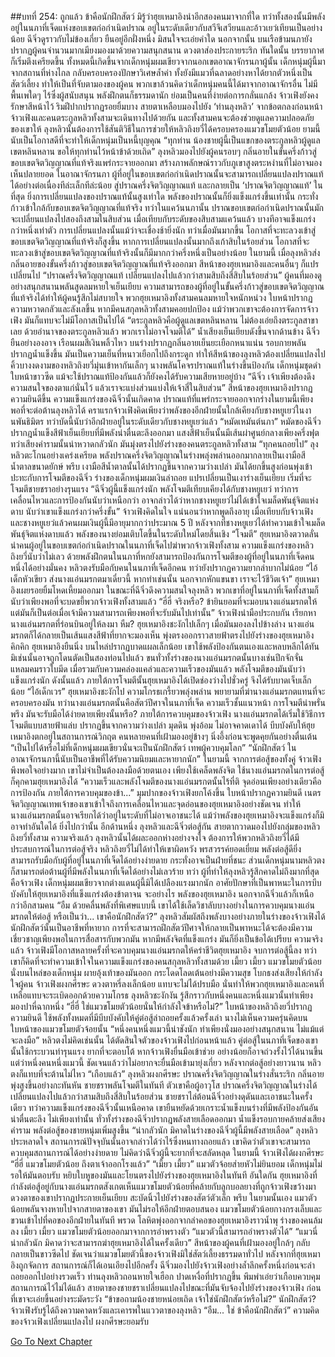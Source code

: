 ##บทที่ 254: ถูกแล้ว ข้าคือนักฝึกสัตว์
มิรู้ว่าฮุยเหมาอิงนำอีกสองคนมาจากที่ใด ทว่าทั้งสองนั้นมีพลังอยู่ในนภาที่เจ็ดแห่งขอบเขตก่อกำเนิดปราณ อยู่ในระดับเดียวกับสวีจึเสวียนและอ้าวเยว่เทียนเป็นอย่างน้อย
ฉีจิ่วดูราวกับไม่ข้องเกี่ยว ยืนอยู่อีกฝั่งหนึ่ง มิสนใจจะเอ่ยคำใด
นอกจากนั้น บนเรือข้ามนภายังปรากฏผู้คนจำนวนมากเมียงมองมาด้วยความสนุกสนาน ดวงตาส่องประกายระริก
ทันใดนั้น บรรยากาศก็เริ่มตึงเครียดขึ้น
ทั้งหมดนี้เกิดขึ้นจากเด็กหนุ่มผมเขียวจากนอกเขตอาณาจักรนภาผู้นั้น
เด็กหนุ่มผู้นี้มาจากสถานที่ห่างไกล กลับครอบครองปักษาวิเศษล้ำค่า ทั้งยังมีแมวที่ฉลาดอย่างหาได้ยากตัวหนึ่งเป็นสัตว์เลี้ยง ทำให้เป็นที่จับตามองของผู้คน
พวกเขาล้วนคิดว่าเด็กหนุ่มคนนี้ได้มาจากอาณาจักรอื่น ไม่มีพื้นเพใดๆ ไร้ซึ่งผู้สนับสนุน พลังฝึกตนก็ธรรมดานัก ย่อมเป็นคนที่ง่ายต่อการกลั่นแกล้ง
จ้าวเฟิงยังคงรักษาสีหน้าไว้ ริมฝีปากปรากฏรอยยิ้มบาง สายตาเหลือบมองไปยัง ‘ท่านลุงหลิว’
จากข้อตกลงก่อนหน้า จ้าวเฟิงและคนตระกูลหลิวทั้งสามจะเดินทางไปด้วยกัน และทั้งสามคนจะต้องช่วยดูแลความปลอดภัยของเขาให้
ลุงหลิวนั้นต้องการใช้สันติวิธีในการช่วยให้หลิวถิงยวี่ได้ครอบครองแมวขโมยตัวน้อย ยามนี้นับเป็นโอกาสดีที่จะทำให้เด็กหนุ่มเป็นหนี้บุญคุณ
“ทุกท่าน น้องชายผู้นี้เป็นแขกของตระกูลหลิวผู้ดูแลเขตหลินหลาน ขอให้ทุกท่านไว้หน้าข้าด้วยเถิด”
ลุงหลิวมองไปยังผู้คนรอบๆ กลิ่นอายในขั้นครึ่งก้าวสู่ขอบเขตจิตวิญญาณที่แท้จริงแพร่กระจายออกมา สร้างภาพลักษณ์ราวกับภูเขาสูงตระหง่านที่ไม่อาจมองเห็นปลายยอด
ในอาณาจักรนภา ผู้ที่อยู่ในขอบเขตก่อกำเนิดปราณนั้นจะสามารถเปลี่ยนแปลงปราณแท้ได้อย่างต่อเนื่องทีล่ะเล็กทีล่ะน้อย สู่ปราณครึ่งจิตวิญญาณแท้ และกลายเป็น ‘ปราณจิตวิญญาณแท้’ ในที่สุด
ยิ่งการเปลี่ยนแปลงของปราณแท้นั้นสูงเท่าใด พลังของปราณนั้นก็ยิ่งแข็งแกร่งขึ้นเท่านั้น กระทั่งก้าวเข้าใกล้กับขอบเขตจิตวิญญาณที่แท้จริง
ทว่าในแคว้นนภานั้น ปราณขอบเขตก่อกำเนิดปราณนั้นมักจะเปลี่ยนแปลงไปสองถึงสามในสิบส่วน เมื่อเทียบกับระดับของสิบสามแคว้นแล้ว บางทีอาจแข็งแกร่งกว่าหนึ่งเท่าตัว
การเปลี่ยนแปลงนั้นแม้ว่าจะเชื่องช้ายิ่งนัก ทว่าเมื่อมันมากขึ้น โอกาสที่จะทะลวงเข้าสู่ขอบเขตจิตวิญญาณที่แท้จริงก็สูงขึ้น
หากการเปลี่ยนแปลงนั้นมากถึงเก้าสิบในร้อยส่วน โอกาสที่จะทะลวงเข้าสู่ขอบเขตจิตวิญญาณที่แท้จริงนั้นก็มีมากกว่าครึ่งหนึ่งเป็นอย่างน้อย
ในยามนี้
เมื่อลุงหลิวส่งกลิ่นอายของขั้นครึ่งก้าวสู่ขอบเขตจิตวิญญาณที่แท้จริงออกมา สีหน้าของฮุยเหมาอิงและคนอื่นๆ ก็แปรเปลี่ยนไป
“ปราณครึ่งจิตวิญญาณแท้ เปลี่ยนแปลงไปแล้วกว่าสามสิบถึงสี่สิบในร้อยส่วน”
ผู้คนที่มองดูอย่างสนุกสนานพลันสูดลมหายใจเย็นเยียบ
ความสามารถของผู้ที่อยู่ในขั้นครึ่งก้าวสู่ขอบเขตจิตวิญญาณที่แท้จริงได้ทำให้ผู้คนรู้สึกไม่สบายใจ
พวกฮุยเหมาอิงทั้งสามคนลมหายใจหนักหน่วง ใบหน้าปรากฏความหวาดกลัวและลังเลขึ้น
หากมีคนสกุลหลิวทั้งสามคอยปกป้อง แม้ว่าพวกเขาจะต้องการจัดการจ้าวเฟิง มันก็แทบจะไม่มีโอกาสเป็นไปได้
“ตระกูลหลิวคือผู้ดูแลเขตหลินหลาน ไม่ต้องเอ่ยถึงตระกูลสาขาเลย ด้วยอำนาจของตระกูลหลิวแล้ว พวกเราไม่อาจโจมตีได้”
น้ำเสียงเย็นเยียบดังขึ้นจากด้านข้าง
ฉีจิ่วยืนอย่างองอาจ เรือนผมสีเงินพลิ้วไหว บนร่างปรากฏกลิ่นอายเย็นยะเยือกหนาแน่น รอบกายพลันปรากฏน้ำแข็งขึ้น
มันเป็นความเย็นที่หนาวเยือกไปถึงกระดูก ทำให้สีหน้าของลุงหลิวต้องเปลี่ยนแปลงไป
คิ้วบางงดงามของหลิวถิงยวี่มุ่นเข้าหากันเล็กๆ นางพลันโคจรปราณแท้ในร่างขึ้นป้องกัน เด็กหนุ่มชุดดำใบหน้าขาวซีด แม้จะใช้ปราณแท้ป้องกันแล้วก็ยังคงได้รับความเสียหายอยู่บ้าง
“ฉีจิ่ว เจ้าเพียงต้องดึงความสนใจของตาแก่นั่นไว้ แล้วเราจะแบ่งส่วนแบ่งให้เจ้าสี่ในสิบส่วน”
สีหน้าของฮุยเหมาอิงปรากฏความยินดีขึ้น
ความแข็งแกร่งของฉีจิ่วนั้นเกิดคาด ปราณแท้ที่แพร่กระจายออกจากร่างในยามนี้เพียงพอที่จะต่อต้านลุงหลิวได้
คราแรกจ้าวเฟิงคิดเพียงว่าพลังของอีกฝ่ายนั้นใกล้เคียงกับชางหยูเยว่ในงานพันธิมิตร ทว่าบัดนี้นับว่าอีกฝ่ายอยู่ในระดับเดียวกับชางหยูเยว่แล้ว
“หมัดเหมันต์นภา”
หมัดของฉีจิ่วปรากฎน้ำแข็งสีฟ้าเย็นเยียบที่มีพลังน่าตื่นตะลึงออกมา แสงสีฟ้าเย็นนั้นมีเส้นผ่าศูนย์กลางเพียงครึ่งฟุต ทว่าเสียงคำรามนั้นน่าหวาดกลัวนัก มันมุ่งตรงไปยังร่างของคนตระกูลหลิวทั้งสาม
“ทุกคนถอยไป”
ลุงหลิวตะโกนอย่างเคร่งเครียด พลังปราณครึ่งจิตวิญญาณในร่างพลุ่งพล่านออกมากลายเป็นเงามือสีน้ำตาลขนาดยักษ์
พรึบ
เงามือสีน้ำตาลนั้นได้ปรากฏขึ้นจากความว่างเปล่า มันได้ยกขึ้นสูงก่อนพุ่งเข้าปะทะกับการโจมตีของฉีจิ่ว
ร่างของเด็กหนุ่มผมเงินล่าถอย แปรเปลี่ยนเป็นเงาร่างเย็นเยียบ เริ่มที่จะโจมตีชายชราอย่างรุนแรง
“ฉีจิ่วผู้นี้แข็งแกร่งนัก พลังโจมตีเทียบเคียงได้กับชางหยูเยว่ ทว่าการเคลื่อนไหวและการป้องกันนับว่าเหนือกว่า อาจกล่าวได้ว่าหากชางหยูเยว่ไม่ได้เข้าใจเมล็ดพันธุ์จิตแห่งดาบ นับว่าเขาแข็งแกร่งกว่าครึ่งขั้น”
จ้าวเฟิงคิดในใจ
แน่นอนว่าหากพูดถึงอายุ เมื่อเทียบกับจ้าวเฟิงและชางหยูเยว่แล้วคนผมเงินผู้นี้มีอายุมากกว่าประมาณ 5 ปี หลังจากที่ชางหยูเยว่ได้ทำความเข้าใจเมล็ดพันธุ์จิตแห่งดาบแล้ว พลังของนางย่อมเติบโตขึ้นในระดับใหม่โดยสิ้นเชิง
“โจมตี”
ฮุยเหมาอิงตวาดลั่น นำคนผู้อยู่ในขอบเขตก่อกำเนิดปราณในนภาที่เจ็ดไปฆ่าพวกจ้าวเฟิงทั้งสาม
ความแข็งแกร่งของหลิวถิงยวี่นับว่าไม่เลว ด้วยพลังฝึกตนในนภาที่หกยังสามารถป้องกันการโจมตีของผู้ที่อยู่ในนภาที่เจ็ดคนหนึ่งได้อย่างมั่นคง
หลิวตงรับมือกับคนในนภาที่เจ็ดอีกคน ทว่ายังปรากฏความยากลำบากไม่น้อย
“ไอ้เด็กหัวเขียว ส่งนางแอ่นมรกตมาเดี๋ยวนี้ หากทำเช่นนั้น นอกจากหักแขนขา เราจะไว้ชีวิตเจ้า”
ฮุยเหมาอิงเผยรอยยิ้มโหดเหี้ยมออกมา
ในขณะที่ฉีจิ่วดึงความสนใจลุงหลิว พวกเขาที่อยู่ในนภาที่เจ็ดทั้งสามก็นับว่าเพียงพอที่จะบดขยี้พวกจ้าวเฟิงทั้งสามแล้ว
“ฮี่ฮี่ จริงหรือ? ข้ายินยอมที่จะมอบนางแอ่นมรกตให้ แต่มันก็เป็นต่อเมื่อเจ้ามีความสามารถเพียงพอที่จะรับมันไปเท่านั้น”
จ้าวเฟิงนำมือประกบกัน เรียกหานางแอ่นมรกตที่ร่อนบินอยู่ให้ลงมา
หืม?
ฮุยเหมาอิงชะงักไปเล็กๆ
เมื่อมันมองลงไปข้างล่าง นางแอ่นมรกตก็ได้กลายเป็นเส้นแสงสีฟ้าที่ยากจะมองเห็น พุ่งตรงออกราวสายฟ้าตรงไปยังร่างของฮุยเหมาอิง
คิกคิก
ฮุยเหมาอิงยืนนิ่ง บนไหล่ปรากฏบาดแผลเล็กน้อย เขาใช้พลังป้องกันตนเองและหลบหลีกได้ทัน มิเช่นนั้นอาจถูกโดนตัดเป็นสองท่อนไปแล้ว
ขนทั่วทั้งร่างของนางแอ่นมรกตนั้นบางเช่นปีกจักจั่น แหลมคมราวใบมีด เมื่อรวมกับความคล่องแคล่วและความเร็วของมันแล้ว พลังโจมตีของมันนับว่าแข็งแกร่งนัก
ดังนั้นแล้ว ภายใต้การโจมตีนั้นฮุยเหมาอิงได้เปิดช่องว่างไปชั่วครู่ จึงได้รับบาดเจ็บเล็กน้อย
“ไอ้เด็กเวร”
ฮุยเหมาอิงชะงักไป ความโกรธเกรี้ยวพลุ่งพล่าน พยายามที่ฆ่านางแอ่นมรกตแทนที่จะครอบครองมัน
ทว่านางแอ่นมรกตนั้นคือสัตว์ปีศาจในนภาที่เจ็ด ความเร็วชั้นแนวหน้า การโจมตีน่าพรั่นพรึง มันจะรับมือได้ง่ายดายเพียงนั้นหรือ?
ภายใต้การควบคุมของจ้าวเฟิง นางแอ่นมรกตได้เริ่มใช้วิธีการโจมตีแบบสายฟ้าแล่บ ปรากฏขึ้นจากความว่างเปล่า มุดดิน พุ่งอ้อม ไม่อาจคาดเดาได้ บีบบังคับให้ฮุยเหมาอิงตกอยู่ในสถานการณ์วิกฤต
คนหลายคนที่เฝ้ามองอยู่ข้างๆ นิ่งอึ้งก่อนจะพูดคุยกันอย่างตื่นเต้น
“เป็นไปได้หรือไม่ที่เด็กหนุ่มผมเขียวนั่นจะเป็นนักฝึกสัตว์ เทพผู้ควบคุมโลก”
“นักฝึกสัตว์ ในอาณาจักรนภานี้นับเป็นอาชีพที่ได้รับความนิยมและหายากนัก”
ในยามนี้
จากการต่อสู้ของทั้งคู่ จ้าวเฟิงพึงพอใจอย่างมาก เขาไม่จำเป็นต้องลงมือด้วยตนเอง เพียงใช้เคล็ดพลังจิต ใช้นางแอ่นมรกตในการต่อสู้ ก็คุกคามฮุยเหมาอิงได้
“ความเร็วและพลังโจมตีของนางแอ่นมรกตนั้นไร้ที่ติ จุดอ่อนเพียงอย่างเดียวคือการป้องกัน ภายใต้การควบคุมของข้า...”
มุมปากของจ้าวเฟิงยกโค้งขึ้น ใบหน้าปรากฏความยินดี
เนตรจิตวิญญาณเทพเจ้าของเขาเข้าใจถึงการเคลื่อนไหวและจุดอ่อนของฮุยเหมาอิงอย่างชัดเจน ทำให้นางแอ่นมรกตนั้นอาจเรียกได้ว่าอยู่ในระดับที่ไม่อาจเอาชนะได้ แม้ว่าพลังของฮุยเหมาอิงจะแข็งแกร่งก็มิอาจทำอันใดได้
ยิ่งไปกว่านั้น อีกด้านหนึ่ง
ลุงหลิวและฉีจิ่วต่อสู้กัน สายตากวาดมองไปยังกลุ่มของหลิวถิงยวี่ทั้งสาม
ความจริงแล้ว ลุงหลิวนั้นได้ผละออกห่างอย่างจงใจ ต้องการให้พวกหลิวถิงยวี่ได้มีประสบการณ์ในการต่อสู้จริง
หลิวถิงยวี่ไม่ได้ทำให้เขาผิดหวัง พรสวรรค์ยอดเยี่ยม พลังต่อสู้ดียิ่ง สามารถรับมือกับผู้ที่อยู่ในนภาที่เจ็ดได้อย่างง่ายดาย กระทั่งอาจเป็นฝ่ายที่ชนะ
ส่วนเด็กหนุ่มนามหลิวตงก็สามารถต่อต้านผู้ที่มีพลังในนภาที่เจ็ดได้อย่างไม่เลวร้าย
ทว่า
ผู้ที่ทำให้ลุงหลิวรู้สึกคาดไม่ถึงมากที่สุดคือจ้าวเฟิง
เด็กหนุ่มผมเขียวจากต่างแดนผู้นี้มิได้เปลืองแรงมากนัก อาศัยปักษาที่เป็นพาหนะในการบีบบังคับให้ฮุยเหมาอิงที่แข็งแกร่งต้องข้าตาจน
จะอย่างไร พลังของฮุยเหมาอิง นอกจากฉีจิ่วแล้วก็เหนือกว่าอีกสามคน
“อืม ด้วยคลื่นพลังที่พิเศษแบบนี้ เขาได้ใช้เล็ดวิชาลับบางอย่างในการควบคุมนางแอ่นมรกตให้ต่อสู้ หรือเป็นว่า... เขาคือนักฝึกสัตว์?”
ลุงหลิวสัมผัสถึงพลังบางอย่างภายในร่างของจ้าวเฟิงได้
นักฝึกสัตว์นั้นเป็นอาชีพที่หายาก การที่จะสามารถฝึกสัตว์ปีศาจให้กลายเป็นพาหนะได้จะต้องมีความเชี่ยวชาญเพียงพอในการสื่อสารกับพวกมัน
หากมีพลังจิตที่แข็งแกร่ง มันก็ยิ่งเป็นข้อได้เปรียบ
ความจริงแล้ว
จ้าวเฟิงมีโอกาสหลายครั้งที่จะควบคุมนางแอ่นมรกตให้คร่าชีวิตฮุยเหมาอิง จบการต่อสู้นี้ลง
ทว่าเขาก็คิดที่จะทำความเข้าใจในความแข็งแกร่งของคนสกุลหลิวทั้งสามด้วย
เมี้ยว เมี้ยว
แมวขโมยตัวน้อยนั่งบนไหล่ของเด็กหนุ่ม ผายอุ้งเท้าของมันออก กระโดดโลดเต้นอย่างมีความสุข โบกธงส่งเสียงให้กำลังใจผู้คน
จ้าวเฟิงผงกศีรษะ ดวงตาหรี่ลงเล็กน้อย แทบจะไม่ได้ปรบมือ
นั่นทำให้พวกฮุยเหมาอิงและคนที่เหลือแทบจะระเบิดออกด้วยความโกรธ
ลุงหลิวชะงักงัน รู้สึกราวกับหนึ่งคนและหนึ่งแมวนั้นทำเพียงมองปาหี่ฉากหนึ่ง
“ฮี่ฮี่ ใช่แมวขโมยตัวน้อยนั่นให้กำลังใจข้าหรือไม่?”
ใบหน้าของหลิวถิงยวี่ปรากฏความยินดี ใช้พลังทั้งหมดที่มีบีบบังคับให้คู่ต่อสู้ล่าถอยครั้งแล้วครั้งเล่า
นางไม่เห็นความครุ่นคิดบนใบหน้าของแมวขโมยตัวจ้อยนั้น
“หนึ่งคนหนึ่งแมวนี้น่าชังนัก ทำเพียงนั่งมองอย่างสนุกสนาน ไม่แม้แต่จะลงมือ”
หลิวตงไม่คิดเช่นนั้น ได้ตัดสินใจตัวของจ้าวเฟิงไปก่อนหน้าแล้ว
คู่ต่อสู้ในนภาที่เจ็ดของเขานั้นใช้กระบวนท่ารุนแรง ยากที่จะตอบโต้ หากจ้าวเฟิงยื่นมือเข้าช่วย อย่างน้อยก็อาจถ่วงรั้งไว้ได้นานขึ้น
แต่ว่าหนึ่งคนหนึ่งแมวนี้ ชัดเจนแล้วว่าไม่อยากจะยื่นมือเข้ามายุ่งเกี่ยว
หลังจากต่อสู้อย่างยาวนาน หลิวตงก็แทบที่จะต้านไม่ไหว
“เกือบแล้ว”
ลุงหลิวผงกศีรษะ ปราณครึ่งจิตวิญญาณในร่างสั่นระริก กลิ่นอายพุ่งสูงขึ้นอย่างกะทันหัน ชายชราพลันโจมตีในทันที
ตัวเขาคือผู้อาวุโส ปราณครึ่งจิตวิญญาณในร่างได้เปลี่ยนแปลงไปแล้วกว่าสามสิบถึงสี่สิบในร้อยส่วน ชายชราไล่ต้อนฉีจิ่วอย่างดุดันและเอาชนะในครั้งเดียว
ทว่าความแข็งแกร่งของฉีจิ่วนั้นเหนือคาด เขายืนหยัดด้วยเกราะน้ำแข็งบนร่างที่มีพลังป้องกันอันน่าตื่นตะลึง
ไม่เพียงเท่านั้น
ทั่วทั้งร่างของฉีจิ่วปรากฎพลังสายเลือดออกมา น้ำแข็งรอบกายคล้ายส่งเสียงคำราม พลังต่อสู้ของชายหนุ่มเพิ่มสูงขึ้น
“น่ากลัวนัก มิคาดในร่างของฉีจิ่วผู้นี้มีพลังสายเลือด”
ลุงหลิวประหลาดใจ
สถานการณ์ปัจจุบันนั้นอาจกล่าวได้ว่าไร้ซึ่งหนทางถอยแล้ว
เขาคิดว่าตัวเขาจะสามารถควบคุมสถานการณ์ได้อย่างง่ายดาย ไม่คิดว่าฉีจิ่วผู้นี้จะยากที่จะสลัดหลุด
ในยามนี้
จ้าวเฟิงได้ผงกศีรษะ “ฮี่ฮี่ แมวขโมยตัวน้อย ถึงตาเจ้าออกโรงแล้ว”
“เมี้ยว เมี้ยว”
แมวตัวจ้อยส่ายหัวไม่ยินยอม
เด็กหนุ่มไม่รอให้มันตอบรับ หยิบใบหูของมันและโยนตรงไปยังร่างของฮุยเหมาอิงในทันที
อันใดกัน
ฮุยเหมาอิงที่กำลังต่อสู้อยู่กับนางแอ่นมรกตสังเกตเห็นแมวขโมยตัวน้อยที่คล้ายกับลูกบอลยางที่ถูกจ้าวเฟิงขว้างมา
ดวงตาของเขาปรากฏประกายเย็นเยียบ สะบัดนิ้วไปยังร่างของสัตว์ตัวเล็ก
พรึบ
ในยามนั้นเอง แมวตัวน้อยพลันจางหายไปจากสายตาของเขา
มันไม่รอให้อีกฝ่ายตอบสนอง แมวขโมยตัวน้อยกางกรงเล็บและขวนเข้าไปที่คอของอีกฝ่ายในทันที
พรวด
โลหิตพุ่งออกจากลำคอของฮุยเหมาอิงราวน้ำพุ ร่างของคนล้มลง
เมี้ยว เมี้ยว
แมวขโมยตัวน้อยออกมาจากการอำพรางตัว
“แมวตัวนี้สามารถอำพรางตัวได้”
“แมวนี่น่ากลัวนัก มิคาดว่าจะสามารถฆ่าฮุยเหมาอิงได้ในครั้งเดียว”
สีหน้าของผู้คนที่เฝ้ามองอยู่ใกล้ๆ กลับกลายเป็นขาวซีดไป
ชัดเจนว่าแมวขโมยตัวนี้ของจ้าวเฟิงมิใช่สัตว์เลี้ยงธรรมดาทั่วไป
หลังจากที่ฮุยเหมาอิงถูกจัดการ สถานการณ์ก็ได้เอนเอียงไปอีกครั้ง
ฉีจิ่วมองไปยังจ้าวเฟิงอย่างล้ำลึกครั้งหนึ่งก่อนจะล่าถอยออกไปอย่างรวดเร็ว
ท่านลุงหลิวถอนหายใจเฮือก ปาดเหงื่อที่ปรากฏขึ้น พึมพำเอ่ยว่าเกือบควบคุมสถานการณ์ไว้ไม่ได้แล้ว
สายตาของชายชราเปลี่ยนแปลงไปขณะที่มันจับจ้องไปยังร่างของจ้าวเฟิง ก่อนที่เขาจะเอ่ยขึ้นอย่างระมัดระวัง “ข้าขอถามน้องชายหน่อยเถิด เจ้าใช่นักฝึกสัตว์หรือไม่?”
นักฝึกสัตว์?
จ้าวเฟิงรับรู้ได้ถึงความคาดหวังและเคารพในแววตาของลุงหลิว
“อืม... ใช่ ข้าคือนักฝึกสัตว์”
ความคิดของจ้าวเฟิงเปลี่ยนแปลงไป ผงกศีรษะยอมรับ


[Go To Next Chapter]( ./34.md)